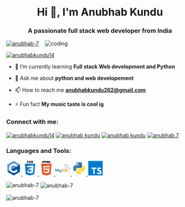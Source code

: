 <h1 align="center">Hi 👋, I'm Anubhab Kundu</h1>
<h3 align="center">A passionate full stack web developer from India</h3>

<img align="right" alt="coding" width="400" src="https://globaleducation.s3.ap-south-1.amazonaws.com/globaledu/gif/front-end-development.gif">


<p align="left"> <a href="https://github.com/ryo-ma/github-profile-trophy"><img src="https://github-profile-trophy.vercel.app/?username=anubhab-7" alt="anubhab-7" /></a> </p>

<p align="left"> <a href="https://twitter.com/anubhabkundu14" target="blank"><img src="https://img.shields.io/twitter/follow/anubhabkundu14?logo=twitter&style=for-the-badge" alt="anubhabkundu14" /></a> </p>

- 🌱 I’m currently learning **Full stack Web development and Python**

- 💬 Ask me about **python and web developement**

- 📫 How to reach me **anubhabkundu262@gmail.com**

- ⚡ Fun fact **My music taste is cool ig**

<h3 align="left">Connect with me:</h3>
<p align="left">
<a href="https://twitter.com/anubhabkundu14" target="blank"><img align="center" src="https://raw.githubusercontent.com/rahuldkjain/github-profile-readme-generator/master/src/images/icons/Social/twitter.svg" alt="anubhabkundu14" height="30" width="40" /></a>
<a href="https://linkedin.com/in/anubhab kundu" target="blank"><img align="center" src="https://raw.githubusercontent.com/rahuldkjain/github-profile-readme-generator/master/src/images/icons/Social/linked-in-alt.svg" alt="anubhab kundu" height="30" width="40" /></a>
<a href="https://fb.com/anubhab kundu" target="blank"><img align="center" src="https://raw.githubusercontent.com/rahuldkjain/github-profile-readme-generator/master/src/images/icons/Social/facebook.svg" alt="anubhab kundu" height="30" width="40" /></a>
<a href="https://instagram.com/anubhab.7" target="blank"><img align="center" src="https://raw.githubusercontent.com/rahuldkjain/github-profile-readme-generator/master/src/images/icons/Social/instagram.svg" alt="anubhab.7" height="30" width="40" /></a>
</p>

<h3 align="left">Languages and Tools:</h3>
<p align="left"> <a href="https://www.cprogramming.com/" target="_blank" rel="noreferrer"> <img src="https://raw.githubusercontent.com/devicons/devicon/master/icons/c/c-original.svg" alt="c" width="40" height="40"/> </a> <a href="https://www.w3schools.com/css/" target="_blank" rel="noreferrer"> <img src="https://raw.githubusercontent.com/devicons/devicon/master/icons/css3/css3-original-wordmark.svg" alt="css3" width="40" height="40"/> </a> <a href="https://www.w3.org/html/" target="_blank" rel="noreferrer"> <img src="https://raw.githubusercontent.com/devicons/devicon/master/icons/html5/html5-original-wordmark.svg" alt="html5" width="40" height="40"/> </a> <a href="https://www.mysql.com/" target="_blank" rel="noreferrer"> <img src="https://raw.githubusercontent.com/devicons/devicon/master/icons/mysql/mysql-original-wordmark.svg" alt="mysql" width="40" height="40"/> </a> <a href="https://www.python.org" target="_blank" rel="noreferrer"> <img src="https://raw.githubusercontent.com/devicons/devicon/master/icons/python/python-original.svg" alt="python" width="40" height="40"/> </a> <a href="https://www.typescriptlang.org/" target="_blank" rel="noreferrer"> <img src="https://raw.githubusercontent.com/devicons/devicon/master/icons/typescript/typescript-original.svg" alt="typescript" width="40" height="40"/> </a> </p>

<p><img align="left" src="https://github-readme-stats.vercel.app/api/top-langs?username=anubhab-7&show_icons=true&locale=en&layout=compact" alt="anubhab-7" /></p>

<p>&nbsp;<img align="center" src="https://github-readme-stats.vercel.app/api?username=anubhab-7&show_icons=true&locale=en" alt="anubhab-7" /></p>

<p><img align="center" src="https://github-readme-streak-stats.herokuapp.com/?user=anubhab-7&" alt="anubhab-7" /></p>

